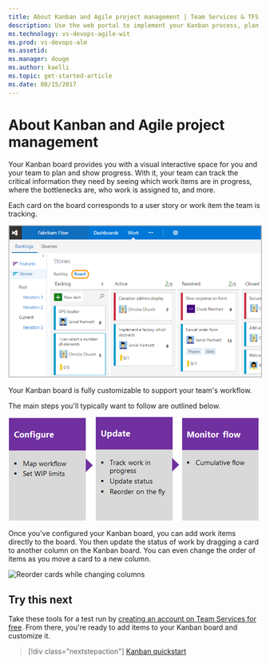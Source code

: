 ```yaml
---
title: About Kanban and Agile project management | Team Services & TFS
description: Use the web portal to implement your Kanban process, plan and track work, and monitor progress and trends  
ms.technology: vs-devops-agile-wit
ms.prod: vs-devops-alm
ms.assetid:  
ms.manager: douge
ms.author: kaelli
ms.topic: get-started-article 
ms.date: 08/15/2017
---
```


# About Kanban and Agile project management 
 
Your Kanban board provides you with a visual interactive space for you and your team to plan and show progress. With it, your team can track the critical information they need by seeing which work items are in progress, where the bottlenecks are, who work is assigned to, and more.

Each card on the board corresponds to a user story or work item the team is tracking.

<img src="_img/kanban-basics-intro.png" alt="Kanban board, Agile template" style="border: 2px solid #C3C3C3;" />  

Your Kanban board is fully customizable to support your team's workflow. 

The main steps you'll typically want to follow are outlined below. 

[![Configure Kanban board](../_img/gs-planning-configure-kanban.png)](kanban-basics.md)[![Update the Kanban board](../_img/gs-planning-track-kanban.png)](kanban-basics.md)[![Monitor progress](../_img/gs-planning-monitor-kanban.png)](../../report/guidance/cumulative-flow.md)

Once you've configured your Kanban board, you can add work items directly to the board. You then update the status of work by dragging a card to another column on the Kanban board. You can even change the order of items as you move a card to a new column.   

![Reorder cards while changing columns](https://i3-vso.sec.s-msft.com/dynimg/IC822185.gif)

 
## Try this next  

Take these tools for a test run by [creating an account on Team Services for free](../../accounts/sign-up-for-visual-studio-team-services.md). From there, you're ready to add items to your Kanban board and customize it. 

> [!div class="nextstepaction"]
> [Kanban quickstart](kanban-quickstart.md)  
  


 




 